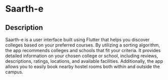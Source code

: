 # Saarth-e

## Description



Saarth-e is a user interface built using Flutter that helps you discover colleges based on your preferred courses. By utilizing a sorting algorithm, the app recommends colleges and schools that fit your criteria. It provides detailed information on your chosen college or school, including reviews, descriptions, ratings, locations, and available facilities. Additionally, the app allows you to easily book nearby hostel rooms both within and outside the campus.
